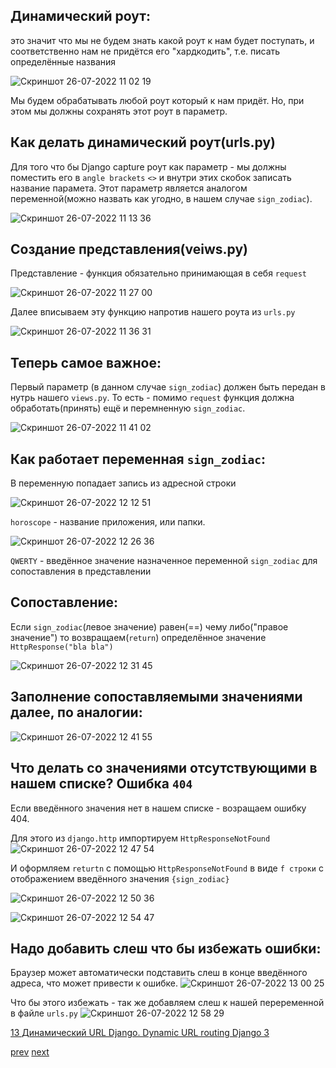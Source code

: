 
## Динамический роут:
это значит что мы не будем знать какой роут к нам будет поступать, и соответственно нам не придётся его "хардкодить", т.е. писать определённые названия 


![Скриншот 26-07-2022 11 02 19](https://user-images.githubusercontent.com/84935915/180955309-8dc20b0b-d3ca-4644-aab3-0a597d94cf0e.png)


Мы будем обрабатывать любой роут который к нам придёт. Но, при этом мы должны сохранять этот роут в параметр.

## Как делать динамический роут(urls.py)

Для того что бы Django capture роут как параметр - мы должны поместить его в `angle brackets` `<>` и внутри этих скобок записать название парамета. 
Этот параметр является аналогом переменной(можно назвать как угодно, в нашем случае `sign_zodiac`). 

![Скриншот 26-07-2022 11 13 36](https://user-images.githubusercontent.com/84935915/180957584-3679e407-cd30-49cf-9583-e753778d99f4.png)

## Создание представления(veiws.py)

Представление - функция обязательно принимающая в себя `request` 

![Скриншот 26-07-2022 11 27 00](https://user-images.githubusercontent.com/84935915/180960317-e1d863fc-e180-4f7a-9900-823b2341774b.png)

Далее вписываем эту функцию напротив нашего роута из `urls.py` 

![Скриншот 26-07-2022 11 36 31](https://user-images.githubusercontent.com/84935915/180962319-270f90db-cb17-46e5-9ca2-19a1b76d53b0.png)


## Теперь самое важное:
Первый параметр (в данном случае `sign_zodiac`) должен быть передан в нутрь нашего `views.py`. То есть - помимо `request` функция должна обработать(принять) ещё 
и перемненную `sign_zodiac`. 

![Скриншот 26-07-2022 11 41 02](https://user-images.githubusercontent.com/84935915/180963317-4abc0c91-5b4b-428c-91c4-303a376e996d.png)

## Как работает переменная `sign_zodiac`:
В переменную попадает запись из адресной строки 

![Скриншот 26-07-2022 12 12 51](https://user-images.githubusercontent.com/84935915/180970745-6d456048-acf2-4f7d-84ad-0d9d6a27db96.png)

`horoscope` - название приложения, или папки.

![Скриншот 26-07-2022 12 26 36](https://user-images.githubusercontent.com/84935915/180973231-85b3e8cc-6242-45a5-8b13-6d5c3bf53e9e.png)

`QWERTY` - введённое значение назначенное переменной `sign_zodiac` для сопоставления в представлении

## Сопоставление:
Если `sign_zodiac`(левое значение) равен(==) чему либо("правое значение") то возвращаем(`return`) определённое значение `HttpResponse("bla bla")`

![Скриншот 26-07-2022 12 31 45](https://user-images.githubusercontent.com/84935915/180974169-d645626c-181d-4c0e-8a98-01e63cc695c9.png)

## Заполнение сопоставляемыми значениями далее, по аналогии:

![Скриншот 26-07-2022 12 41 55](https://user-images.githubusercontent.com/84935915/180976201-109f36b9-dd22-4487-a64e-497e8ff406bc.png)

## Что делать со значениями отсутствующими в нашем списке? Ошибка `404`
Если введённого значения нет в нашем списке - возращаем ошибку 404.

Для этого из `django.http` импортируем `HttpResponseNotFound`
![Скриншот 26-07-2022 12 47 54](https://user-images.githubusercontent.com/84935915/180977351-37445d0d-81b9-4fde-b1b3-502fae2ac354.png)

И оформляем `returtn` с помощью `HttpResponseNotFound` в виде `f строки` с отображением введённого значения `{sign_zodiac}`

![Скриншот 26-07-2022 12 50 36](https://user-images.githubusercontent.com/84935915/180977871-4c0b8409-a931-42df-81d1-52f3378e48e0.png)

![Скриншот 26-07-2022 12 54 47](https://user-images.githubusercontent.com/84935915/180978726-a0ee62d7-e388-4045-ab0b-8e380c29653d.png)

## Надо добавить слеш что бы избежать ошибки:
Браузер может автоматически подставить слеш в конце введённого адреса, что может привести к ошибке.
![Скриншот 26-07-2022 13 00 25](https://user-images.githubusercontent.com/84935915/180979886-9e21efae-1924-4a90-ba9d-9f6c9be23330.png)

Что бы этого избежать - так же добавляем слеш к нашей переременной в файле `urls.py`
![Скриншот 26-07-2022 12 58 29](https://user-images.githubusercontent.com/84935915/180979472-b091f3db-4dea-4ad7-9759-1401d0be06ad.png)



[13 Динамический URL Django. Dynamic URL routing Django 3](https://www.youtube.com/watch?v=zeYySKU080E&list=PLQAt0m1f9OHvGM7Y7jAQP8TKbBd3up4K2&index=13)

[prev](https://github.com/AnreKlos/All_Conspectus_/blob/main/Django/2.5%20Отладка%20Django%20в%20Pycharm.md) [next](https://github.com/AnreKlos/All_Conspectus_/blob/main/Django/2.7%20Конвертеры%20роутов%20в%20Django.md)
